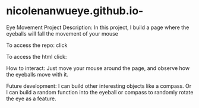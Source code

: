 # nicolenanwueye.github.io-

Eye Movement Project
Description: In this project, I build a page where the eyeballs will fall the movement of your mouse

To access the repo: click 

To access the html click:

How to interact:
Just move your mouse around the page, and observe how the eyeballs move with it.

Future development:
I can build other interesting objects like a compass.
Or I can build a random function into the eyeball or compass to randomly rotate the eye as a feature.
